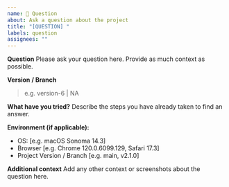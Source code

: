 ```yaml
---
name: 🤔 Question
about: Ask a question about the project
title: "[QUESTION] "
labels: question
assignees: ""
---
```


**Question**
Please ask your question here. Provide as much context as possible.

**Version / Branch**

> e.g. version-6 | NA

**What have you tried?**
Describe the steps you have already taken to find an answer.

**Environment (if applicable):**

- OS: [e.g. macOS Sonoma 14.3]
- Browser [e.g. Chrome 120.0.6099.129, Safari 17.3]
- Project Version / Branch [e.g. main, v2.1.0]

**Additional context**
Add any other context or screenshots about the question here.
